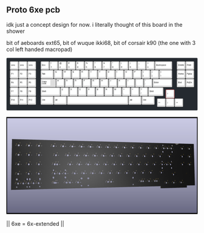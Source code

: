 ## Proto 6xe pcb
idk just a concept design for now. i literally thought of this board in the shower

bit of aeboards ext65, bit of wuque ikki68, bit of corsair k90 (the one with 3 col left handed macropad)

![layout](keyboard-layout.png)

![pcb](proto-6x.png)

|| 6xe = 6x-extended ||

